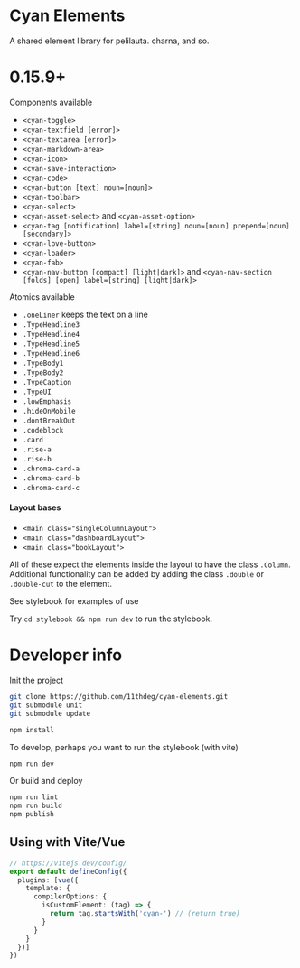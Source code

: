 # Cyan Elements

A shared element library for pelilauta. charna, and so.

# 0.15.9+

Components available
- `<cyan-toggle>`
- `<cyan-textfield [error]>`
- `<cyan-textarea [error]>`
- `<cyan-markdown-area>`
- `<cyan-icon>`
- `<cyan-save-interaction>`
- `<cyan-code>`
- `<cyan-button [text] noun=[noun]>`
- `<cyan-toolbar>`
- `<cyan-select>`
- `<cyan-asset-select>` and `<cyan-asset-option>`
- `<cyan-tag [notification] label=[string] noun=[noun] prepend=[noun] [secondary]>`
- `<cyan-love-button>`
- `<cyan-loader>`
- `<cyan-fab>`
- `<cyan-nav-button [compact] [light|dark]>` and `<cyan-nav-section [folds] [open] label=[string] [light|dark]>`

Atomics available
- `.oneLiner` keeps the text on a line
- `.TypeHeadline3`
- `.TypeHeadline4`
- `.TypeHeadline5`
- `.TypeHeadline6`
- `.TypeBody1`
- `.TypeBody2`
- `.TypeCaption`
- `.TypeUI`
- `.lowEmphasis`
- `.hideOnMobile`
- `.dontBreakOut`
- `.codeblock`
- `.card`
- `.rise-a`
- `.rise-b`
- `.chroma-card-a`
- `.chroma-card-b`
- `.chroma-card-c`

#### Layout bases
- `<main class="singleColumnLayout">`
- `<main class="dashboardLayout">`
- `<main class="bookLayout">`

All of these expect the elements inside the layout to have the class `.Column`. Additional functionality can be added by adding the class `.double` or `.double-cut` to the element.


See stylebook for examples of use

Try `cd stylebook && npm run dev` to run the stylebook.

# Developer info

Init the project
```bash
git clone https://github.com/11thdeg/cyan-elements.git
git submodule unit
git submodule update

npm install
```
To develop, perhaps you want to run the stylebook (with vite)
```bash
npm run dev
```

Or build and deploy
```bash
npm run lint
npm run build
npm publish
```

## Using with Vite/Vue
```typescript
// https://vitejs.dev/config/
export default defineConfig({
  plugins: [vue({
    template: {
      compilerOptions: {
        isCustomElement: (tag) => {
          return tag.startsWith('cyan-') // (return true)
        }
      }
    }
  })]
})
```


